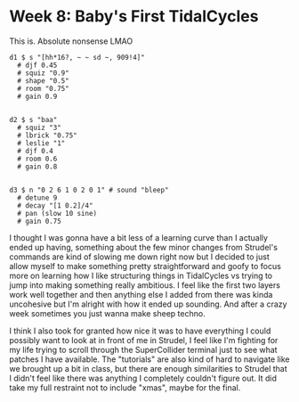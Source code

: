 # Week 8: Baby's First TidalCycles
This is. Absolute nonsense LMAO 


```
d1 $ s "[hh*16?, ~ ~ sd ~, 909!4]"
  # djf 0.45
  # squiz "0.9"
  # shape "0.5"
  # room "0.75"
  # gain 0.9


d2 $ s "baa"
  # squiz "3"
  # lbrick "0.75"
  # leslie "1"
  # djf 0.4
  # room 0.6
  # gain 0.8


d3 $ n "0 2 6 1 0 2 0 1" # sound "bleep"
  # detune 9
  # decay "[1 0.2]/4"
  # pan (slow 10 sine)
  # gain 0.75
```

I thought I was gonna have a bit less of a learning curve than I actually ended up having, something about the few minor changes from Strudel's commands are kind of slowing me down right now but I decided to just allow myself to make something pretty straightforward and goofy to focus more on learning how I like structuring things in TidalCycles vs trying to jump into making something really ambitious. I feel like the first two layers work well together and then anything else I added from there was kinda uncohesive but I'm alright with how it ended up sounding. And after a crazy week sometimes you just wanna make sheep techno.

I think I also took for granted how nice it was to have everything I could possibly want to look at in front of me in Strudel, I feel like I'm fighting for my life trying to scroll through the SuperCollider terminal just to see what patches I have available. The "tutorials" are also kind of hard to navigate like we brought up a bit in class, but there are enough similarities to Strudel that I didn't feel like there was anything I completely couldn't figure out. It did take my full restraint not to include "xmas", maybe for the final.